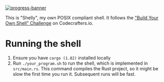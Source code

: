 [![progress-banner](https://backend.codecrafters.io/progress/shell/d1bc2faa-4b2c-46a6-9b89-47dfe4e6745e)](https://app.codecrafters.io/users/codecrafters-bot?r=2qF)

This is "Shelly", my own POSIX compliant shell. It follows the
["Build Your Own Shell" Challenge](https://app.codecrafters.io/courses/shell/overview) on Codecrafters.io.

# Running the shell

1. Ensure you have `cargo (1.82)` installed locally
2. Run `./your_program.sh` to run the shell, which is implemented in
   `src/main.rs`. This command compiles the Rust project, so it might be slow
   the first time you run it. Subsequent runs will be fast.

